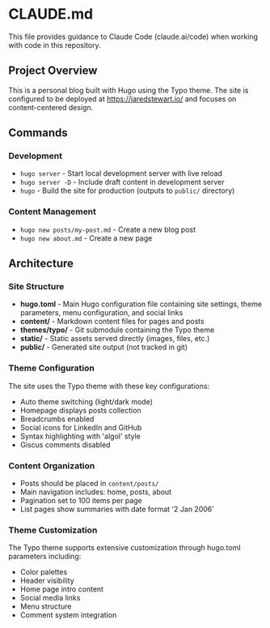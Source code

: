 # CLAUDE.md

This file provides guidance to Claude Code (claude.ai/code) when working with code in this repository.

## Project Overview

This is a personal blog built with Hugo using the Typo theme. The site is configured to be deployed at https://jaredstewart.io/ and focuses on content-centered design.

## Commands

### Development
- `hugo server` - Start local development server with live reload
- `hugo server -D` - Include draft content in development server
- `hugo` - Build the site for production (outputs to `public/` directory)

### Content Management
- `hugo new posts/my-post.md` - Create a new blog post
- `hugo new about.md` - Create a new page

## Architecture

### Site Structure
- **hugo.toml** - Main Hugo configuration file containing site settings, theme parameters, menu configuration, and social links
- **content/** - Markdown content files for pages and posts
- **themes/typo/** - Git submodule containing the Typo theme
- **static/** - Static assets served directly (images, files, etc.)
- **public/** - Generated site output (not tracked in git)

### Theme Configuration
The site uses the Typo theme with these key configurations:
- Auto theme switching (light/dark mode)
- Homepage displays posts collection
- Breadcrumbs enabled
- Social icons for LinkedIn and GitHub
- Syntax highlighting with 'algol' style
- Giscus comments disabled

### Content Organization
- Posts should be placed in `content/posts/`
- Main navigation includes: home, posts, about
- Pagination set to 100 items per page
- List pages show summaries with date format '2 Jan 2006'

### Theme Customization
The Typo theme supports extensive customization through hugo.toml parameters including:
- Color palettes
- Header visibility
- Home page intro content
- Social media links
- Menu structure
- Comment system integration